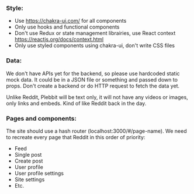 ### Style:

- Use https://chakra-ui.com/ for all components
- Only use hooks and functional components
- Don't use Redux or state management librairies, use React context https://reactjs.org/docs/context.html
- Only use styled components using chakra-ui, don't write CSS files

### Data:

We don't have APIs yet for the backend, so please use hardcoded static mock data. It could be in a JSON file or something and passed down to props. Don't create a backend or do HTTP request to fetch the data yet. 

Unlike Reddit, Plebbit will be text only, it will not have any videos or images, only links and embeds. Kind of like Reddit back in the day.

### Pages and components:

The site should use a hash router (localhost:3000/#/page-name). We need to recreate every page that Reddit in this order of priority:

- Feed
- Single post
- Create post
- User profile
- User profile settings
- Site settings
- Etc.
